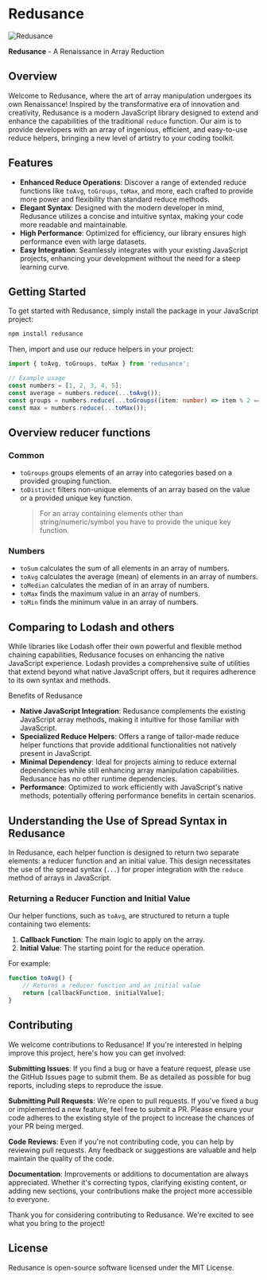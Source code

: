# Redusance

![Redusance](https://github.com/simon-debruijn/redusance/assets/66943525/f208c130-99a7-43ab-a137-6170cbf1b297)

**Redusance** - A Renaissance in Array Reduction

## Overview

Welcome to Redusance, where the art of array manipulation undergoes its own Renaissance! Inspired by the transformative era of innovation and creativity, Redusance is a modern JavaScript library designed to extend and enhance the capabilities of the traditional `reduce` function. Our aim is to provide developers with an array of ingenious, efficient, and easy-to-use reduce helpers, bringing a new level of artistry to your coding toolkit.

## Features

- **Enhanced Reduce Operations**: Discover a range of extended reduce functions like `toAvg`, `toGroups`, `toMax`, and more, each crafted to provide more power and flexibility than standard reduce methods.
- **Elegant Syntax**: Designed with the modern developer in mind, Redusance utilizes a concise and intuitive syntax, making your code more readable and maintainable.
- **High Performance**: Optimized for efficiency, our library ensures high performance even with large datasets.
- **Easy Integration**: Seamlessly integrates with your existing JavaScript projects, enhancing your development without the need for a steep learning curve.

## Getting Started

To get started with Redusance, simply install the package in your JavaScript project:

```bash
npm install redusance
```

Then, import and use our reduce helpers in your project:

```ts
import { toAvg, toGroups, toMax } from 'redusance';

// Example usage
const numbers = [1, 2, 3, 4, 5];
const average = numbers.reduce(...toAvg());
const groups = numbers.reduce(...toGroups((item: number) => item % 2 === 0 ? "even" : "odd"));
const max = numbers.reduce(...toMax());
```

## Overview reducer functions

### Common
- `toGroups` groups elements of an array into categories based on a provided grouping function.
- `toDistinct` filters non-unique elements of an array based on the value or a provided unique key function.
    > For an array containing elements other than string/numeric/symbol you have to provide the unique key function.

### Numbers
- `toSum` calculates the sum of all elements in an array of numbers.
- `toAvg` calculates the average (mean) of elements in an array of numbers. 
- `toMedian` calculates the median of in an array of numbers.
- `toMax` finds the maximum value in an array of numbers.
- `toMin` finds the minimum value in an array of numbers.

## Comparing to Lodash and others
While libraries like Lodash offer their own powerful and flexible method chaining capabilities, Redusance focuses on enhancing the native JavaScript experience. Lodash provides a comprehensive suite of utilities that extend beyond what native JavaScript offers, but it requires adherence to its own syntax and methods.

Benefits of Redusance
- **Native JavaScript Integration**: Redusance complements the existing JavaScript array methods, making it intuitive for those familiar with JavaScript.
- **Specialized Reduce Helpers**: Offers a range of tailor-made reduce helper functions that provide additional functionalities not natively present in JavaScript.
- **Minimal Dependency**: Ideal for projects aiming to reduce external dependencies while still enhancing array manipulation capabilities. Redusance has no other runtime dependencies.
- **Performance**: Optimized to work efficiently with JavaScript's native methods, potentially offering performance benefits in certain scenarios.

## Understanding the Use of Spread Syntax in Redusance

In Redusance, each helper function is designed to return two separate elements: a reducer function and an initial value. This design necessitates the use of the spread syntax (`...`) for proper integration with the `reduce` method of arrays in JavaScript.

### Returning a Reducer Function and Initial Value

Our helper functions, such as `toAvg`, are structured to return a tuple containing two elements:

1. **Callback Function**: The main logic to apply on the array.
2. **Initial Value**: The starting point for the reduce operation.

For example:

```ts
function toAvg() {
    // Returns a reducer function and an initial value
    return [callbackFunction, initialValue];
}
```

## Contributing
We welcome contributions to Redusance! If you're interested in helping improve this project, here's how you can get involved:

**Submitting Issues**: If you find a bug or have a feature request, please use the GitHub Issues page to submit them. Be as detailed as possible for bug reports, including steps to reproduce the issue.

**Submitting Pull Requests**: We're open to pull requests. If you've fixed a bug or implemented a new feature, feel free to submit a PR. Please ensure your code adheres to the existing style of the project to increase the chances of your PR being merged.

**Code Reviews**: Even if you're not contributing code, you can help by reviewing pull requests. Any feedback or suggestions are valuable and help maintain the quality of the code.

**Documentation**: Improvements or additions to documentation are always appreciated. Whether it's correcting typos, clarifying existing content, or adding new sections, your contributions make the project more accessible to everyone.

Thank you for considering contributing to Redusance. We're excited to see what you bring to the project!

## License
Redusance is open-source software licensed under the MIT License.
